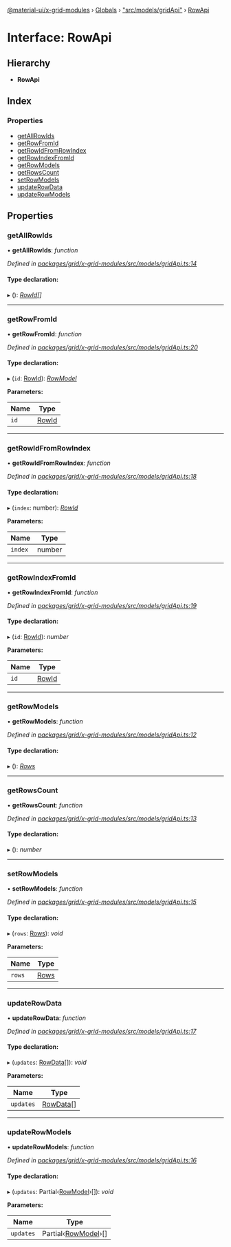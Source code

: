 [@material-ui/x-grid-modules](../README.md) › [Globals](../globals.md) › ["src/models/gridApi"](../modules/_src_models_gridapi_.md) › [RowApi](_src_models_gridapi_.rowapi.md)

# Interface: RowApi

## Hierarchy

* **RowApi**

## Index

### Properties

* [getAllRowIds](_src_models_gridapi_.rowapi.md#getallrowids)
* [getRowFromId](_src_models_gridapi_.rowapi.md#getrowfromid)
* [getRowIdFromRowIndex](_src_models_gridapi_.rowapi.md#getrowidfromrowindex)
* [getRowIndexFromId](_src_models_gridapi_.rowapi.md#getrowindexfromid)
* [getRowModels](_src_models_gridapi_.rowapi.md#getrowmodels)
* [getRowsCount](_src_models_gridapi_.rowapi.md#getrowscount)
* [setRowModels](_src_models_gridapi_.rowapi.md#setrowmodels)
* [updateRowData](_src_models_gridapi_.rowapi.md#updaterowdata)
* [updateRowModels](_src_models_gridapi_.rowapi.md#updaterowmodels)

## Properties

###  getAllRowIds

• **getAllRowIds**: *function*

*Defined in [packages/grid/x-grid-modules/src/models/gridApi.ts:14](https://github.com/mui-org/material-ui-x/blob/02342a6/packages/grid/x-grid-modules/src/models/gridApi.ts#L14)*

#### Type declaration:

▸ (): *[RowId](../modules/_src_models_rows_.md#rowid)[]*

___

###  getRowFromId

• **getRowFromId**: *function*

*Defined in [packages/grid/x-grid-modules/src/models/gridApi.ts:20](https://github.com/mui-org/material-ui-x/blob/02342a6/packages/grid/x-grid-modules/src/models/gridApi.ts#L20)*

#### Type declaration:

▸ (`id`: [RowId](../modules/_src_models_rows_.md#rowid)): *[RowModel](_src_models_rows_.rowmodel.md)*

**Parameters:**

Name | Type |
------ | ------ |
`id` | [RowId](../modules/_src_models_rows_.md#rowid) |

___

###  getRowIdFromRowIndex

• **getRowIdFromRowIndex**: *function*

*Defined in [packages/grid/x-grid-modules/src/models/gridApi.ts:18](https://github.com/mui-org/material-ui-x/blob/02342a6/packages/grid/x-grid-modules/src/models/gridApi.ts#L18)*

#### Type declaration:

▸ (`index`: number): *[RowId](../modules/_src_models_rows_.md#rowid)*

**Parameters:**

Name | Type |
------ | ------ |
`index` | number |

___

###  getRowIndexFromId

• **getRowIndexFromId**: *function*

*Defined in [packages/grid/x-grid-modules/src/models/gridApi.ts:19](https://github.com/mui-org/material-ui-x/blob/02342a6/packages/grid/x-grid-modules/src/models/gridApi.ts#L19)*

#### Type declaration:

▸ (`id`: [RowId](../modules/_src_models_rows_.md#rowid)): *number*

**Parameters:**

Name | Type |
------ | ------ |
`id` | [RowId](../modules/_src_models_rows_.md#rowid) |

___

###  getRowModels

• **getRowModels**: *function*

*Defined in [packages/grid/x-grid-modules/src/models/gridApi.ts:12](https://github.com/mui-org/material-ui-x/blob/02342a6/packages/grid/x-grid-modules/src/models/gridApi.ts#L12)*

#### Type declaration:

▸ (): *[Rows](../modules/_src_models_rows_.md#rows)*

___

###  getRowsCount

• **getRowsCount**: *function*

*Defined in [packages/grid/x-grid-modules/src/models/gridApi.ts:13](https://github.com/mui-org/material-ui-x/blob/02342a6/packages/grid/x-grid-modules/src/models/gridApi.ts#L13)*

#### Type declaration:

▸ (): *number*

___

###  setRowModels

• **setRowModels**: *function*

*Defined in [packages/grid/x-grid-modules/src/models/gridApi.ts:15](https://github.com/mui-org/material-ui-x/blob/02342a6/packages/grid/x-grid-modules/src/models/gridApi.ts#L15)*

#### Type declaration:

▸ (`rows`: [Rows](../modules/_src_models_rows_.md#rows)): *void*

**Parameters:**

Name | Type |
------ | ------ |
`rows` | [Rows](../modules/_src_models_rows_.md#rows) |

___

###  updateRowData

• **updateRowData**: *function*

*Defined in [packages/grid/x-grid-modules/src/models/gridApi.ts:17](https://github.com/mui-org/material-ui-x/blob/02342a6/packages/grid/x-grid-modules/src/models/gridApi.ts#L17)*

#### Type declaration:

▸ (`updates`: [RowData](_src_models_rows_.rowdata.md)[]): *void*

**Parameters:**

Name | Type |
------ | ------ |
`updates` | [RowData](_src_models_rows_.rowdata.md)[] |

___

###  updateRowModels

• **updateRowModels**: *function*

*Defined in [packages/grid/x-grid-modules/src/models/gridApi.ts:16](https://github.com/mui-org/material-ui-x/blob/02342a6/packages/grid/x-grid-modules/src/models/gridApi.ts#L16)*

#### Type declaration:

▸ (`updates`: Partial‹[RowModel](_src_models_rows_.rowmodel.md)›[]): *void*

**Parameters:**

Name | Type |
------ | ------ |
`updates` | Partial‹[RowModel](_src_models_rows_.rowmodel.md)›[] |
